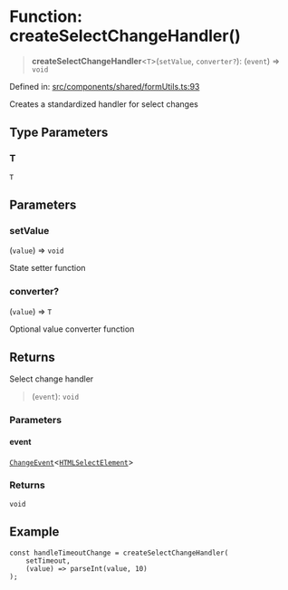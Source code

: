 # Function: createSelectChangeHandler()

> **createSelectChangeHandler**\<`T`\>(`setValue`, `converter?`): (`event`) => `void`

Defined in: [src/components/shared/formUtils.ts:93](https://github.com/Nick2bad4u/Uptime-Watcher/blob/main/src/components/shared/formUtils.ts#L93)

Creates a standardized handler for select changes

## Type Parameters

### T

`T`

## Parameters

### setValue

(`value`) => `void`

State setter function

### converter?

(`value`) => `T`

Optional value converter function

## Returns

Select change handler

> (`event`): `void`

### Parameters

#### event

[`ChangeEvent`](https://github.com/DefinitelyTyped/DefinitelyTyped/blob/80449050d0e5e84f44ffa3fd3dc5651e4747e589/types/react/index.d.ts#L2018)\<[`HTMLSelectElement`](https://developer.mozilla.org/docs/Web/API/HTMLSelectElement)\>

### Returns

`void`

## Example

```tsx
const handleTimeoutChange = createSelectChangeHandler(
    setTimeout,
    (value) => parseInt(value, 10)
);
```

